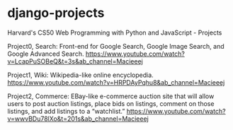 # django-projects
Harvard's CS50 Web Programming with Python and JavaScript - Projects

Project0, Search:
Front-end for Google Search, Google Image Search, and Google Advanced Search.
https://www.youtube.com/watch?v=LcapPuSOBeQ&t=3s&ab_channel=Macieeej

Project1, Wiki:
Wikipedia-like online encyclopedia.
https://www.youtube.com/watch?v=HRPDAyPqhu8&ab_channel=Macieeej

Project2, Commerce:
EBay-like e-commerce auction site that will allow users to post auction listings, place bids on listings, comment on those listings, and add listings to a “watchlist.”
https://www.youtube.com/watch?v=wwvBDu78lXo&t=201s&ab_channel=Macieeej
